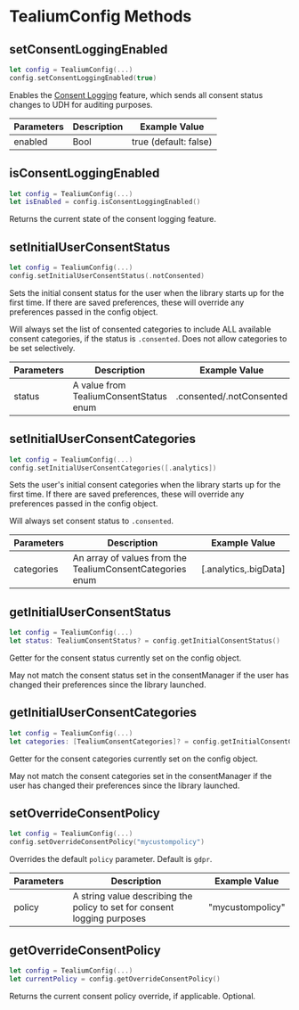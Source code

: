 # TealiumConfig Methods

## setConsentLoggingEnabled

```swift
let config = TealiumConfig(...)
config.setConsentLoggingEnabled(true)
```

Enables the [Consent Logging](https://community.tealiumiq.com/t5/Universal-Data-Hub/Consent-Change-Event-Specifications/ta-p/23213) feature, which sends all consent status changes to UDH for auditing purposes.

| Parameters | Description                            | Example Value            |
|------------|----------------------------------------|--------------------------|
| enabled     | Bool | true (default: false)|

## isConsentLoggingEnabled

```swift
let config = TealiumConfig(...)
let isEnabled = config.isConsentLoggingEnabled()
```
Returns the current state of the consent logging feature.

## setInitialUserConsentStatus

```swift
let config = TealiumConfig(...)
config.setInitialUserConsentStatus(.notConsented)
```
Sets the initial consent status for the user when the library starts up for the first time. If there are saved preferences, these will override any preferences passed in the config object.

<aside class="notice">Will always set the list of consented categories to include ALL available consent categories, if the status is <code>.consented</code>. Does not allow categories to be set selectively.</aside>

| Parameters | Description                            | Example Value            |
|------------|----------------------------------------|--------------------------|
| status     | A value from TealiumConsentStatus enum | .consented/.notConsented |

## setInitialUserConsentCategories

```swift
let config = TealiumConfig(...)
config.setInitialUserConsentCategories([.analytics])
```

Sets the user's initial consent categories when the library starts up for the first time. If there are saved preferences, these will override any preferences passed in the config object.

<aside class="notice">Will always set consent status to <code>.consented</code>.</aside>

| Parameters | Description                            | Example Value            |
|------------|----------------------------------------|--------------------------|
| categories     | An array of values from the TealiumConsentCategories enum | [.analytics,.bigData]|

## getInitialUserConsentStatus

```swift
let config = TealiumConfig(...)
let status: TealiumConsentStatus? = config.getInitialConsentStatus()
```
Getter for the consent status currently set on the config object.

<aside class="notice">May not match the consent status set in the consentManager if the user has changed their preferences since the library launched.</aside>


## getInitialUserConsentCategories

```swift
let config = TealiumConfig(...)
let categories: [TealiumConsentCategories]? = config.getInitialConsentCategories()
```
Getter for the consent categories currently set on the config object.

<aside class="notice">May not match the consent categories set in the consentManager if the user has changed their preferences since the library launched.</aside>

## setOverrideConsentPolicy
```swift
let config = TealiumConfig(...)
config.setOverrideConsentPolicy("mycustompolicy")
```
Overrides the default `policy` parameter. Default is `gdpr`.

| Parameters | Description                            | Example Value            |
|------------|----------------------------------------|--------------------------|
| policy     | A string value describing the policy to set for consent logging purposes | "mycustompolicy"|

## getOverrideConsentPolicy

```swift
let config = TealiumConfig(...)
let currentPolicy = config.getOverrideConsentPolicy()
```
Returns the current consent policy override, if applicable. Optional.